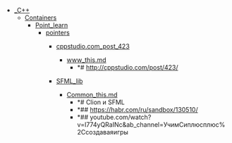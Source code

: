 - <a href = "E:\Node_projects\Node_Way\NBase\_Md\_Index\_C++\cat._C++\dir._C++.md">_C++</a>
    - <a href = "E:\Node_projects\Node_Way\NBase\_Md\_Index\_C++\Containers\cat.Containers\dir.Containers.md">Containers</a>
        - <a href = "E:\Node_projects\Node_Way\NBase\_Md\_Index\_C++\Containers\Point_learn\cat.Point_learn\dir.Point_learn.md">Point_learn</a>
            - <a href = "E:\Node_projects\Node_Way\NBase\_Md\_Index\_C++\Containers\Point_learn\pointers\cat.pointers\dir.pointers.md">pointers</a>
                - <a href = "E:\Node_projects\Node_Way\NBase\_Md\_Index\_C++\Containers\Point_learn\pointers\cppstudio.com_post_423\cat.cppstudio.com_post_423\dir.cppstudio.com_post_423.md">cppstudio.com_post_423</a>
                    - <a href = "E:\Node_projects\Node_Way\NBase\_Md\_Index\_C++\Containers\Point_learn\pointers\cppstudio.com_post_423\www_this.md">www_this.md</a>
                        - *# http://cppstudio.com/post/423/
                
                - <a href = "E:\Node_projects\Node_Way\NBase\_Md\_Index\_C++\Containers\Point_learn\pointers\SFML_lib\cat.SFML_lib\dir.SFML_lib.md">SFML_lib</a>
                    - <a href = "E:\Node_projects\Node_Way\NBase\_Md\_Index\_C++\Containers\Point_learn\pointers\SFML_lib\Common_this.md">Common_this.md</a>
                        - *# Clion и SFML
                        - *## https://habr.com/ru/sandbox/130510/
                        - *## youtube.com/watch?v=I774yQRaINc&ab_channel=УчимСиплюсплюс%2Cсоздаваяигры
                
            
        
    
